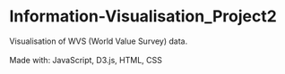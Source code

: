 # Information-Visualisation_Project2
Visualisation of WVS (World Value Survey) data.
<br/><br/>
Made with: JavaScript, D3.js, HTML, CSS
